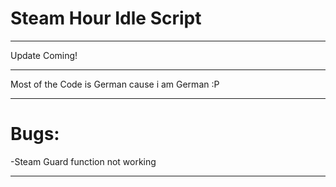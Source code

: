 # Steam Hour Idle Script
________
Update Coming!
________
Most of the Code is German cause i am German :P
________
# Bugs:

-Steam Guard function not working
________
